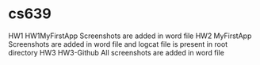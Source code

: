# cs639

HW1 HW1MyFirstApp
Screenshots are added in word file
HW2 MyFirstApp
Screenshots are added in word file and logcat file is present in root directory
HW3 HW3-Github
All screenshots are added in word file
